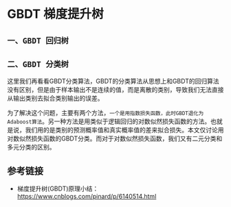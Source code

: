 # GBDT 梯度提升树

## `一、GBDT 回归树`




## `二、GBDT 分类树`

这里我们再看看GBDT分类算法，GBDT的分类算法从思想上和GBDT的回归算法没有区别，但是由于样本输出不是连续的值，而是离散的类别，导致我们无法直接从输出类别去拟合类别输出的误差。

为了解决这个问题，主要有两个方法，`一个是用指数损失函数，此时GBDT退化为Adaboost算法`。另一种方法是用类似于逻辑回归的对数似然损失函数的方法。也就是说，我们用的是类别的预测概率值和真实概率值的差来拟合损失。本文仅讨论用对数似然损失函数的GBDT分类。而对于对数似然损失函数，我们又有二元分类和多元分类的区别。





## 参考链接

* 梯度提升树(GBDT)原理小结： https://www.cnblogs.com/pinard/p/6140514.html